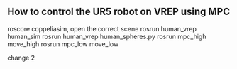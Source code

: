 ## How to control the UR5 robot on VREP using MPC
roscore
coppeliasim, open the correct scene
rosrun human_vrep human_sim
rosrun human_vrep human_spheres.py
rosrun mpc_high move_high
rosrun mpc_low move_low

change 2
